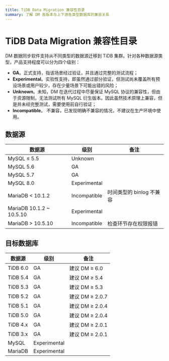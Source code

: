 ```yaml
---
title: TiDB Data Migration 兼容性目录
summary: 了解 DM 各版本与上下游各类型数据库的兼容关系
---
```


# TiDB Data Migration 兼容性目录

DM 数据同步软件支持从不同类型的数据源迁移到 TiDB 集群。针对各种数据源类型，产品支持程度可以分为四个级别：

- **GA**。正式支持，指该场景经过验证，并且通过完整的测试流程；
- **Experimental**。实验性支持，即虽然通过部分验证，但测试尚未覆盖所有预设场景或用户较少，存在少量场景下可能出错的风险；
- **Unknown**。未知，DM 在迭代过程中尽量保证 MySQL 协议的兼容性，但由于资源限制，无法测试所有 MySQL 衍生版本。因此虽然技术原理上兼容，但是并未经完整测试，需要使用前自行验证；
- **Incompatible**。 不兼容，已发现明确不兼容的情况，不建议在生产环境中使用。

## 数据源

|数据源|级别|备注|
|-|-|-|
|MySQL ≤ 5.5|Unknown|
|MySQL 5.6|GA||
|MySQL 5.7|GA||
|MySQL 8.0|Experimental||
|MariaDB < 10.1.2|Incompatible|时间类型的 binlog 不兼容|
|MariaDB 10.1.2 ~ 10.5.10|Experimental||
|MariaDB > 10.5.10|Incompatible|检查环节存在权限报错|

## 目标数据库

|数据源|级别|备注|
|-|-|-|
|TiDB 6.0|GA|建议 DM ≥ 6.0|
|TiDB 5.4|GA|建议 DM ≥ 5.4|
|TiDB 5.3|GA|建议 DM ≥ 5.3|
|TiDB 5.2|GA|建议 DM ≥ 2.0.7|
|TiDB 5.1|GA|建议 DM ≥ 2.0.4|
|TiDB 5.0|GA|建议 DM ≥ 2.0.4|
|TiDB 4.x|GA|建议 DM ≥ 2.0.1|
|TiDB 3.x|GA|建议 DM ≥ 2.0.1|
|MySQL|Experimental||
|MariaDB|Experimental||
